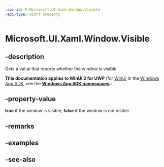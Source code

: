```yaml
---
-api-id: P:Microsoft.UI.Xaml.Window.Visible
-api-type: winrt property
---
```


<!-- Property syntax
public bool Visible { get; }
-->

# Microsoft.UI.Xaml.Window.Visible

## -description
Gets a value that reports whether the window is visible.

**This documentation applies to WinUI 2 for UWP** (for [WinUI](/windows/apps/winui/winui3/) in the [Windows App SDK](/windows/apps/windows-app-sdk/), see the **[Windows App SDK namespaces](/windows/windows-app-sdk/api/winrt/)**).

## -property-value
**true** if the window is visible; **false** if the window is not visible.

## -remarks

## -examples

## -see-also
